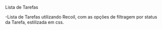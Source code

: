 Lista de Tarefas

-Lista de Tarefas utilizando Recoil, com as opções de filtragem por status da Tarefa, estilizada em css.
